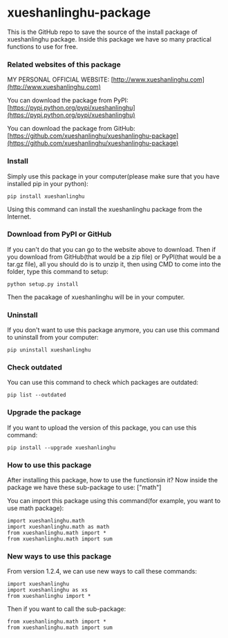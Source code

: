# xueshanlinghu-package
This is the GitHub repo to save the source of the install package of xueshanlinghu package. Inside this package we have so many practical functions to use for free.

### Related websites of this package
MY PERSONAL OFFICIAL WEBSITE: [http://www.xueshanlinghu.com](http://www.xueshanlinghu.com)

You can download the package from PyPI:
[https://pypi.python.org/pypi/xueshanlinghu](https://pypi.python.org/pypi/xueshanlinghu)

You can download the package from GitHub:
[https://github.com/xueshanlinghu/xueshanlinghu-package](https://github.com/xueshanlinghu/xueshanlinghu-package)

### Install
Simply use this package in your computer(please make sure that you have installed pip in your python):

    pip install xueshanlinghu

Using this command can install the xueshanlinghu package from the Internet.

### Download from PyPI or GitHub
If you can't do that you can go to the website above to download.
Then if you download from GitHub(that would be a zip file) or PyPI(that would be a tar.gz file), all you should do is to unzip it, then using CMD to come into the folder, type this command to setup:

    python setup.py install

Then the pacakage of xueshanlinghu will be in your computer.

### Uninstall
If you don't want to use this package anymore, you can use this command to uninstall from your computer:

    pip uninstall xueshanlinghu

### Check outdated
You can use this command to check which packages are outdated:

    pip list --outdated

### Upgrade the package
If you want to upload the version of this package, you can use this command:

    pip install --upgrade xueshanlinghu

### How to use this package
After installing this package, how to use the functionsin it?
Now inside the package we have these sub-package to use:
["math"]

You can import this package using this command(for example, you want to use math package):

    import xueshanlinghu.math
    import xueshanlinghu.math as math
    from xueshanlinghu.math import *
    from xueshanlinghu.math import sum

### New ways to use this package
From version 1.2.4, we can use new ways to call these commands:

    import xueshanlinghu
    import xueshanlinghu as xs
    from xueshanlinghu import *

Then if you want to call the sub-package:

    from xueshanlinghu.math import *
    from xueshanlinghu.math import sum
